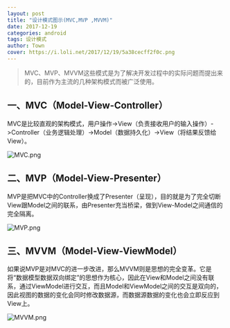 ```yaml
---
layout: post
title: "设计模式图示(MVC,MVP ,MVVM)"
date: 2017-12-19
categories: android
tags: 设计模式
author: Town
cover: https://i.loli.net/2017/12/19/5a38cecff2f0c.png
---
```


> MVC、MVP、MVVM这些模式是为了解决开发过程中的实际问题而提出来的，目前作为主流的几种架构模式而被广泛使用。

## 一、MVC（Model-View-Controller）

MVC是比较直观的架构模式，用户操作->View（负责接收用户的输入操作）->Controller（业务逻辑处理）->Model（数据持久化）->View（将结果反馈给View）。

![MVC.png](https://i.loli.net/2017/12/19/5a38cece3cee1.png)


## 二、MVP（Model-View-Presenter）

MVP是把MVC中的Controller换成了Presenter（呈现），目的就是为了完全切断View跟Model之间的联系，由Presenter充当桥梁，做到View-Model之间通信的完全隔离。

![MVP.png](https://i.loli.net/2017/12/19/5a38cecff2f0c.png)

## 三、MVVM（Model-View-ViewModel）

如果说MVP是对MVC的进一步改进，那么MVVM则是思想的完全变革。它是将“数据模型数据双向绑定”的思想作为核心，因此在View和Model之间没有联系，通过ViewModel进行交互，而且Model和ViewModel之间的交互是双向的，因此视图的数据的变化会同时修改数据源，而数据源数据的变化也会立即反应到View上。

![MVVM.png](https://i.loli.net/2017/12/19/5a38cece504ca.png)

